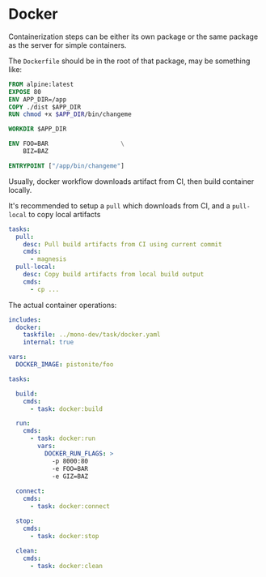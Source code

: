 # Docker

Containerization steps can be either its own package or the same package
as the server for simple containers.

The `Dockerfile` should be in the root of that package, may be something like:
```dockerfile
FROM alpine:latest
EXPOSE 80
ENV APP_DIR=/app
COPY ./dist $APP_DIR
RUN chmod +x $APP_DIR/bin/changeme

WORKDIR $APP_DIR

ENV FOO=BAR                    \
    BIZ=BAZ                    

ENTRYPOINT ["/app/bin/changeme"]
```

Usually, docker workflow downloads artifact from CI, then build container locally.

It's recommended to setup a `pull` which downloads from CI, and a `pull-local` to
copy local artifacts

```yaml
tasks:
  pull:
    desc: Pull build artifacts from CI using current commit
    cmds:
      - magnesis
  pull-local:
    desc: Copy build artifacts from local build output
    cmds:
      - cp ...
```

The actual container operations:
```yaml
includes:
  docker:
    taskfile: ../mono-dev/task/docker.yaml
    internal: true

vars:
  DOCKER_IMAGE: pistonite/foo

tasks:

  build:
    cmds:
      - task: docker:build

  run:
    cmds:
      - task: docker:run
        vars: 
          DOCKER_RUN_FLAGS: >
            -p 8000:80
            -e FOO=BAR
            -e GIZ=BAZ
  
  connect:
    cmds:
      - task: docker:connect

  stop:
    cmds:
      - task: docker:stop
  
  clean:
    cmds:
      - task: docker:clean
```
